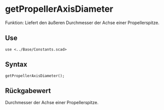 # getPropellerAxisDiameter

Funktion: Liefert den äußeren Durchmesser der Achse einer Propellerspitze.

## Use
```
use <../Base/Constants.scad>
```

## Syntax
```
getPropellerAxisDiameter();
```

## Rückgabewert
Durchmesser der Achse einer Propellerspitze.